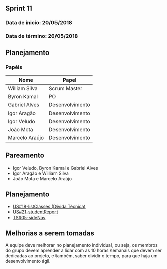 ## Sprint 11

### Data de inicio: 20/05/2018

### Data de término: 26/05/2018

## Planejamento
### Papéis

|Nome|Papel|
|----|----|
|William Silva|Scrum Master|
|Byron Kamal|PO|
|Gabriel Alves|Desenvolvimento|
|Igor Aragão|Desenvolvimento|
|Igor Veludo|Desenvolvimento|
|João Mota|Desenvolvimento|
|Marcelo Araújo|Desenvolvimento|

## Pareamento
<ul>
<li>Igor Veludo, Byron Kamal e Gabriel Alves</li>
<li>Igor Aragão e William Silva</li>
<li>João Mota e Marcelo Araújo</li>
</ul>

## Planejamento

- [US#18-listClasses (Dívida Técnica)](https://github.com/fga-gpp-mds/2018.1-IncluCare_API/issues/69)
- [US#21-studentReport](https://github.com/fga-gpp-mds/2018.1-IncluCare_API/issues/88)
- [TS#05-sideNav](https://github.com/fga-gpp-mds/2018.1-IncluCare_API/issues/89)

## Melhorias a serem tomadas
A equipe deve melhorar no planejamento individual, ou seja, os membros do grupo devem aprender a lidar com as 10 horas semanais que devem ser dedicadas ao projeto, e também, saber dividir o tempo, para que haja um desenvolvimento ágil.
